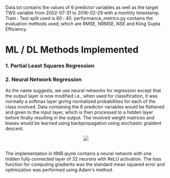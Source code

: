 Data.txt contains the values of 6 predictor variables as well as the target TWS variable from 2002-07-31 to 2016-02-29 with a monthly timestamp. Train : Test split used is 60 : 40. performance_metrics.py contains the evaluation methods used, which are RMSE, NRMSE, NSE and Kling Gupta Efficiency.
# ML / DL Methods Implemented
### 1. Partial Least Squares Regression
### 2. Neural Network Regression
As the name suggests, we use neural networks for regression except that the output layer is now modified i.e., when used for classification, it was normally a softmax layer giving normalized probabilities for each of the class involved. Data containing the 6 predictor variables would be flattened and given to the input layer, which is then processed to a hidden layer before finally resulting in the output. The involved weight matrices and biases would be learned using backpropagation using stochastic graident descent.
<p align="center">
<img src = https://github.com/nitinvetcha/ICWaR_TWS_Prediction/assets/118665106/6d75b9f1-229e-4649-a87d-d63d5301716e />
</p>
<br />The implementation in NNR.ipynb contains a neural network with one hidden fully connected layer of 32 neurons with ReLU activation. The loss function for computing gradients was the standard mean squared error and optimization was performed using Adam's method.
